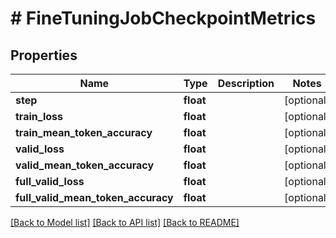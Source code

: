 # # FineTuningJobCheckpointMetrics

## Properties

Name | Type | Description | Notes
------------ | ------------- | ------------- | -------------
**step** | **float** |  | [optional]
**train_loss** | **float** |  | [optional]
**train_mean_token_accuracy** | **float** |  | [optional]
**valid_loss** | **float** |  | [optional]
**valid_mean_token_accuracy** | **float** |  | [optional]
**full_valid_loss** | **float** |  | [optional]
**full_valid_mean_token_accuracy** | **float** |  | [optional]

[[Back to Model list]](../../README.md#models) [[Back to API list]](../../README.md#endpoints) [[Back to README]](../../README.md)

